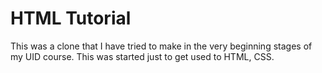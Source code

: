 # HTML Tutorial

This was a clone that I have tried to make in the very beginning stages of my UID course. This was started just to get used to HTML, CSS.
